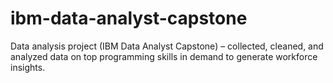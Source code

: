 # ibm-data-analyst-capstone
Data analysis project (IBM Data Analyst Capstone) – collected, cleaned, and analyzed data on top programming skills in demand to generate workforce insights.
